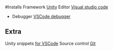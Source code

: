 #Installs
Framework [Unity](https://unity3d.com/get-unity/download)
Editor [Visual studio code](https://code.visualstudio.com/download)
*   Debugger [VSCode debugger](https://marketplace.visualstudio.com/items?itemName=Unity.unity-debug)

## Extra
Unity snippets [for VSCode](https://marketplace.visualstudio.com/items?itemName=kleber-swf.unity-code-snippets)
Source control [Git](https://git-scm.com/downloads)